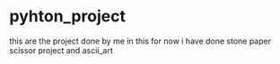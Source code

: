 # pyhton_project
this are the project done by me 
in this for now i have done stone paper scissor project and ascii_art 
